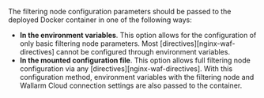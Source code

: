 The filtering node configuration parameters should be passed to the deployed Docker container in one of the following ways:

* **In the environment variables**. This option allows for the configuration of only basic filtering node parameters. Most [directives][nginx-waf-directives] cannot be configured through environment variables.
* **In the mounted configuration file**. This option allows full filtering node configuration via any [directives][nginx-waf-directives]. With this configuration method, environment variables with the filtering node and Wallarm Cloud connection settings are also passed to the container.